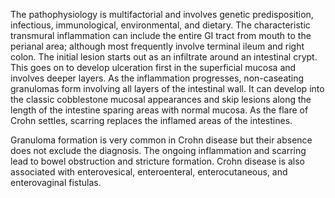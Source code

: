 The pathophysiology is multifactorial and involves genetic predisposition, infectious, immunological, environmental, and dietary. The characteristic transmural inflammation can include the entire GI tract from mouth to the perianal area; although most frequently involve terminal ileum and right colon. The initial lesion starts out as an infiltrate around an intestinal crypt. This goes on to develop ulceration first in the superficial mucosa and involves deeper layers. As the inflammation progresses, non-caseating granulomas form involving all layers of the intestinal wall. It can develop into the classic cobblestone mucosal appearances and skip lesions along the length of the intestine sparing areas with normal mucosa. As the flare of Crohn settles, scarring replaces the inflamed areas of the intestines.

Granuloma formation is very common in Crohn disease but their absence does not exclude the diagnosis. The ongoing inflammation and scarring lead to bowel obstruction and stricture formation. Crohn disease is also associated with enterovesical, enteroenteral, enterocutaneous, and enterovaginal fistulas.